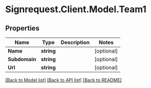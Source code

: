 # Signrequest.Client.Model.Team1
## Properties

Name | Type | Description | Notes
------------ | ------------- | ------------- | -------------
**Name** | **string** |  | [optional] 
**Subdomain** | **string** |  | [optional] 
**Url** | **string** |  | [optional] 

[[Back to Model list]](../README.md#documentation-for-models) [[Back to API list]](../README.md#documentation-for-api-endpoints) [[Back to README]](../README.md)

